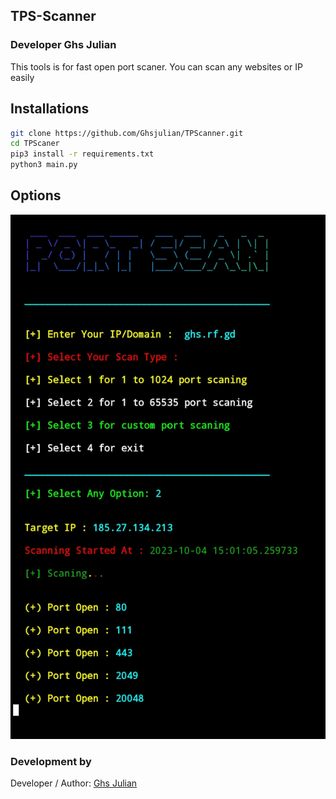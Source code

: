 ## TPS-Scanner 
### Developer Ghs Julian 
 
 This tools is for fast open port scaner.
 You can scan any websites or IP easily 

 

## Installations 

```bash
git clone https://github.com/Ghsjulian/TPScanner.git
cd TPScaner
pip3 install -r requirements.txt
python3 main.py
```
## Options
![TPScanner Image](/Screenshot_2023-10-04-15-02-02-62.jpg "TPScanner Image")

 ### Development by

Developer / Author: [Ghs Julian](https://www.facebook.com/ghs.julian.85/)


